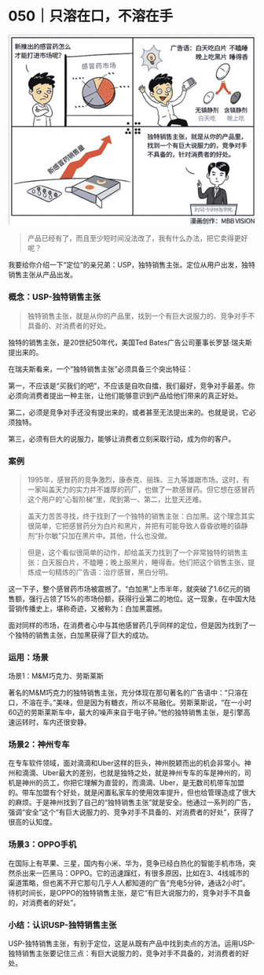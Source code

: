 # 050｜只溶在口，不溶在手

![](img/b50fcf0089cfc325d4564f2a91362ffd.jpg)

> 产品已经有了，而且至少短时间没法改了，我有什么办法，把它卖得更好呢？

我要给你介绍一下“定位”的亲兄弟：USP，独特销售主张。定位从用户出发，独特销售主张从产品出发。

### 概念：USP-独特销售主张

> 独特销售主张，就是从你的产品里，找到一个有巨大说服力的、竞争对手不具备的、对消费者的好处。

独特的销售主张，是20世纪50年代，美国Ted Bates广告公司董事长罗瑟·瑞夫斯提出来的。

在瑞夫斯看来，一个“独特销售主张”必须具备三个突出特征：

第一，不应该是“买我们的吧”，不应该是自吹自擂，我们最好，竞争对手最差。你必须向消费者提出一种主张，让他们能够意识到产品给他们带来的真正好处。

第二，必须是竞争对手还没有提出来的，或者甚至无法提出来的。也就是说，它必须独特。

第三，必须有巨大的说服力，能够让消费者立刻采取行动，成为你的客户。

### 案例

> 1995年，感冒药的竞争激烈，康泰克、丽珠、三九等雄踞市场。这时，有一家叫盖天力的实力并不雄厚的药厂，也做了一款感冒药。但它想在感冒药这个用户的“心智阶梯”里，爬到第一、第二，比登天还难。

> 盖天力苦苦寻找，终于找到了一个独特的销售主张：白加黑。这个理念其实很简单，它把感冒药分为白片和黑片，并把有可能导致人昏昏欲睡的镇静剂“扑尔敏”只加在黑片中。其他，什么也没做。

> 但是，这个看似很简单的动作，却给盖天力找到了一个非常独特的销售主张：白天服白片，不瞌睡；晚上服黑片，睡得香。他们把这个销售主张，提炼成一句精炼的广告语：治疗感冒，黑白分明。

这一下子，整个感冒药市场被震撼了。“白加黑”上市半年，就突破了1.6亿元的销售额，强行占领了15%的市场份额，获得行业第二的地位。这一现象，在中国大陆营销传播史上，堪称奇迹，又被称为：白加黑震撼。

面对同样的市场，在消费者心中与其他感冒药几乎同样的定位，但是因为找到了一个独特的销售主张，白加黑获得了巨大的成功。

### 运用：场景

场景1：M&M巧克力、劳斯莱斯

著名的M&M巧克力的独特销售主张，充分体现在那句著名的广告语中：“只溶在口，不溶在手。”美味，但是因为有糖衣，所以不易融化。劳斯莱斯说，“在一小时60迈的劳斯莱斯车中，最大的噪声来自于电子钟。”他的独特销售主张，是引擎高速运转时，车内还很安静。

### 场景2：神州专车

在专车软件领域，面对滴滴和Uber这样的巨头，神州脱颖而出的机会非常小。神州和滴滴、Uber最大的差别，也就是独特之处，就是神州专车的车是神州的，司机是神州的员工，你把它理解为直营的，而滴滴、Uber，是无数司机带车加盟的。带车加盟有个好处，就是闲置私家车的使用效率提升，但也给管理造成了很大的麻烦。于是神州找到了自己的“独特销售主张”就是安全。他通过一系列的广告，强调“安全”这个“有巨大说服力的、竞争对手不具备的、对消费者的好处”，获得了很高的认知度。

### 场景3：OPPO手机

在国际上有苹果、三星，国内有小米、华为，竞争已经白热化的智能手机市场，突然杀出来一匹黑马：OPPO。它的迅速蹿红，有很多原因，比如在3、4线城市的渠道策略，但也离不开它那句几乎人人都知道的广告“充电5分钟，通话2小时”。待机时间长，是OPPO的独特销售主张，是它“有巨大说服力的，竞争对手不具备的，对消费者的好处”。

### 小结：认识USP-独特销售主张

USP-独特销售主张，有别于定位，这是从既有产品中找到卖点的方法。运用USP-独特销售主张要记住三点：有巨大说服力的，竞争对手不具备的，对消费者的好处。